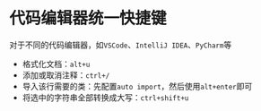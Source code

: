 # 代码编辑器统一快捷键

对于不同的代码编辑器，如`VSCode`、`IntelliJ IDEA`、`PyCharm`等

- 格式化文档：`alt+u`
- 添加或取消注释：`ctrl+/`
- 导入该行需要的类：先配置`auto import`，然后使用`alt+enter`即可
- 将选中的字符串全部转换成大写：`ctrl+shift+u`



